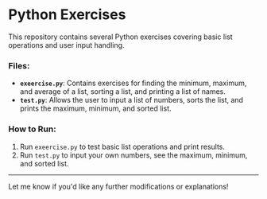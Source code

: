 # Python Exercises

This repository contains several Python exercises covering basic list operations and user input handling.

### Files:
- **`exeercise.py`**: Contains exercises for finding the minimum, maximum, and average of a list, sorting a list, and printing a list of names.
- **`test.py`**: Allows the user to input a list of numbers, sorts the list, and prints the maximum, minimum, and sorted list.

### How to Run:
1. Run `exeercise.py` to test basic list operations and print results.
2. Run `test.py` to input your own numbers, see the maximum, minimum, and sorted list.

---

Let me know if you'd like any further modifications or explanations!
